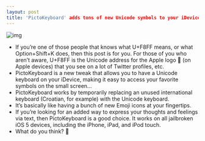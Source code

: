 ```yaml
---
layout: post
title: 'PictoKeyboard' adds tons of new Unicode symbols to your iDevice
---
```

![img](http://media.idownloadblog.com/wp-content/uploads/2012/02/PictoKeyboard-Screenshot.jpg)
* If you’re one of those people that knows what U+F8FF means, or what Option+Shift+K does, then this post is for you. For those of you who aren’t aware, U+F8FF is the Unicode address for the Apple logo  (on Apple devices) that you see on a lot of Twitter profiles, etc.
* PictoKeyboard is a new tweak that allows you to have a Unicode keyboard on your iDevice, making it easy to access your favorite symbols on the small screen…
* PictoKeyboard works by temporarily replacing an unused international keyboard (Croatian, for example) with the Unicode keyboard.
* It’s basically like having a bunch of new Emoji icons at your fingertips.
* If you’re looking for an added way to express your thoughts and feelings via text, then PictoKeyboard is a good choice. It works on all jailbroken iOS 5 devices, including the iPhone, iPad, and iPod touch.
* What do you think? 

